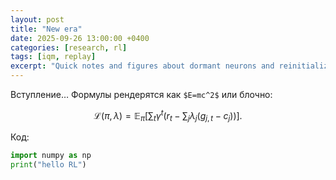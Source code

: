 ```yaml
---
layout: post
title: "New era"
date: 2025-09-26 13:00:00 +0400
categories: [research, rl]
tags: [iqm, replay]
excerpt: "Quick notes and figures about dormant neurons and reinitialization."
---
```



Вступление… Формулы рендерятся как `$E=mc^2$` или блочно:


$$
\mathcal{L}(\pi,\lambda)=\mathbb{E}_\pi\Big[\sum_t \gamma^t (r_t-\sum_j \lambda_j(g_{j,t}-c_j))\Big].
$$


Код:


```python
import numpy as np
print("hello RL")
``` 